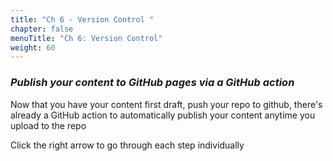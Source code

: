 ```yaml
---
title: "Ch 6 - Version Control "
chapter: false
menuTitle: "Ch 6: Version Control"
weight: 60
---
```


### ***Publish your content to GitHub pages via a GitHub action***

Now that you have your content first draft, push your repo to github, there's already a GitHub action to automatically publish your content anytime you upload to the repo

Click the right arrow to go through each step individually
